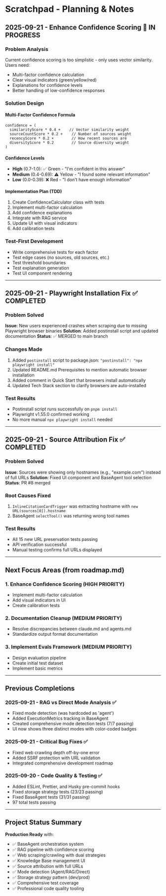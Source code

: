 # Scratchpad - Planning & Notes

## 2025-09-21 - Enhance Confidence Scoring 🚀 IN PROGRESS

### Problem Analysis

Current confidence scoring is too simplistic - only uses vector similarity. Users need:

- Multi-factor confidence calculation
- Clear visual indicators (green/yellow/red)
- Explanations for confidence levels
- Better handling of low-confidence responses

### Solution Design

#### Multi-Factor Confidence Formula

```
confidence = (
  similarityScore * 0.4 +    // Vector similarity weight
  sourceCountScore * 0.2 +    // Number of sources weight
  recencyScore * 0.2 +        // How recent sources are
  diversityScore * 0.2        // Source diversity weight
)
```

#### Confidence Levels

- **High** (0.7-1.0): ✅ Green - "I'm confident in this answer"
- **Medium** (0.4-0.69): ⚠️ Yellow - "I found some relevant information"
- **Low** (0.0-0.39): ❌ Red - "I don't have enough information"

#### Implementation Plan (TDD)

1. Create ConfidenceCalculator class with tests
2. Implement multi-factor calculation
3. Add confidence explanations
4. Integrate with RAG service
5. Update UI with visual indicators
6. Add calibration tests

### Test-First Development

- Write comprehensive tests for each factor
- Test edge cases (no sources, old sources, etc.)
- Test threshold boundaries
- Test explanation generation
- Test UI component rendering

---

## 2025-09-21 - Playwright Installation Fix ✅ COMPLETED

### Problem Solved

**Issue**: New users experienced crashes when scraping due to missing Playwright browser binaries
**Solution**: Added postinstall script and updated documentation
**Status**: ✅ MERGED to main branch

### Changes Made

1. Added `postinstall` script to package.json: `"postinstall": "npx playwright install"`
2. Updated README.md Prerequisites to mention automatic browser installation
3. Added comment in Quick Start that browsers install automatically
4. Updated Tech Stack section to clarify browsers are auto-installed

### Test Results

- Postinstall script runs successfully on `pnpm install`
- Playwright v1.55.0 confirmed working
- No more manual `npx playwright install` needed

---

## 2025-09-21 - Source Attribution Fix ✅ COMPLETED

### Problem Solved

**Issue**: Sources were showing only hostnames (e.g., "example.com") instead of full URLs
**Solution**: Fixed UI component and BaseAgent tool selection
**Status**: PR #8 merged

### Root Causes Fixed

1. `InlineCitationCardTrigger` was extracting hostname with `new URL(sources[0]).hostname`
2. BaseAgent `selectTool()` was returning wrong tool names

### Test Results

- All 15 new URL preservation tests passing
- API verification successful
- Manual testing confirms full URLs displayed

---

## Next Focus Areas (from roadmap.md)

### 1. Enhance Confidence Scoring (HIGH PRIORITY)

- Implement multi-factor calculation
- Add visual indicators in UI
- Create calibration tests

### 2. Documentation Cleanup (MEDIUM PRIORITY)

- Resolve discrepancies between claude.md and agents.md
- Standardize output format documentation

### 3. Implement Evals Framework (MEDIUM PRIORITY)

- Design evaluation pipeline
- Create initial test dataset
- Implement basic metrics

---

## Previous Completions

### 2025-09-21 - RAG vs Direct Mode Analysis ✅

- Fixed mode detection (was hardcoded as 'agent')
- Added ExecutionMetrics tracking in BaseAgent
- Created comprehensive mode detection tests (7/7 passing)
- UI now shows three distinct modes with color-coded badges

### 2025-09-21 - Critical Bug Fixes ✅

- Fixed web crawling depth off-by-one error
- Added SSRF protection with URL validation
- Integrated comprehensive development roadmap

### 2025-09-20 - Code Quality & Testing ✅

- Added ESLint, Prettier, and Husky pre-commit hooks
- Fixed storage strategy tests (23/23 passing)
- Fixed BaseAgent tests (31/31 passing)
- 97 total tests passing

---

## Project Status Summary

**Production Ready** with:

- ✅ BaseAgent orchestration system
- ✅ RAG pipeline with confidence scoring
- ✅ Web scraping/crawling with dual strategies
- ✅ Knowledge Base management UI
- ✅ Source attribution with full URLs
- ✅ Mode detection (Agent/RAG/Direct)
- ✅ Storage strategy pattern (dev/prod)
- ✅ Comprehensive test coverage
- ✅ Professional code quality tooling
